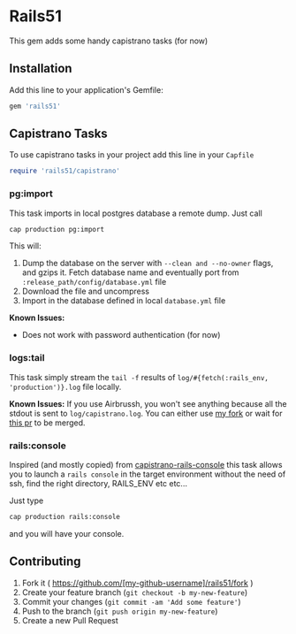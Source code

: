 # Rails51

This gem adds some handy capistrano tasks (for now)

## Installation

Add this line to your application's Gemfile:

```ruby
gem 'rails51'
```

## Capistrano Tasks

To use capistrano tasks in your project add this line in your `Capfile`

```ruby
require 'rails51/capistrano'
```

### pg:import

This task imports in local postgres database a remote dump. Just call

```bash
cap production pg:import
```

This will:

1. Dump the database on the server with `--clean and --no-owner` flags, and gzips it. Fetch database name and eventually port from `:release_path/config/database.yml` file
2. Download the file and uncompress
3. Import in the database defined in local `database.yml` file

**Known Issues:**

* Does not work with password authentication (for now)

### logs:tail

This task simply stream the `tail -f` results of `log/#{fetch(:rails_env, 'production')}.log` file locally.

**Known Issues:** If you use Airbrussh, you won't see anything because all the stdout is sent to `log/capistrano.log`. You can either use [my fork](https://github.com/carlesso/airbrussh) or wait for [this pr](https://github.com/mattbrictson/airbrussh/pull/4) to be merged.

### rails:console

Inspired (and mostly copied) from [capistrano-rails-console](https://github.com/ydkn/capistrano-rails-console) this task allows you to launch a `rails console` in the target environment without the need of ssh, find the right directory, RAILS\_ENV etc etc...

Just type

```bash
cap production rails:console
```

and you will have your console.

## Contributing

1. Fork it ( https://github.com/[my-github-username]/rails51/fork )
2. Create your feature branch (`git checkout -b my-new-feature`)
3. Commit your changes (`git commit -am 'Add some feature'`)
4. Push to the branch (`git push origin my-new-feature`)
5. Create a new Pull Request
